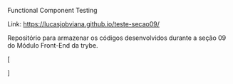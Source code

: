Functional Component Testing 

Link: https://lucasjobviana.github.io/teste-secao09/

Repositório para armazenar os códigos desenvolvidos durante a seção 09 do Módulo Front-End da trybe.

[
    
]